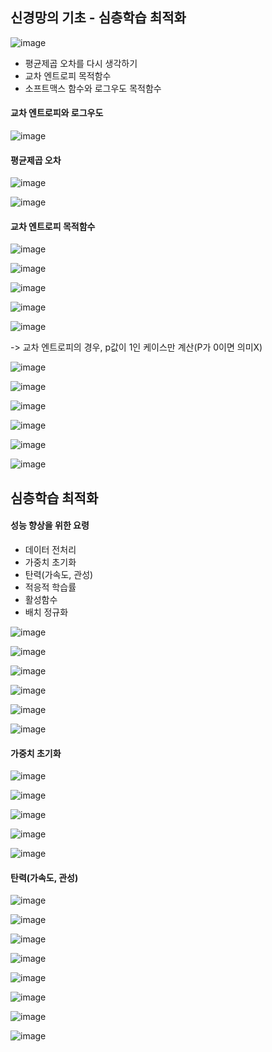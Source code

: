## 신경망의 기초 - 심층학습 최적화

![image](https://user-images.githubusercontent.com/60081212/123718416-08516200-d8ba-11eb-9a67-9f3e7536b0c2.png)

- 평균제곱 오차를 다시 생각하기
- 교차 엔트로피 목적함수
- 소프트맥스 함수와 로그우도 목적함수

#### 교차 엔트로피와 로그우도

![image](https://user-images.githubusercontent.com/60081212/123718666-beb54700-d8ba-11eb-9d1b-9751194614d0.png)



#### 평균제곱 오차

![image](https://user-images.githubusercontent.com/60081212/123719123-b7426d80-d8bb-11eb-81ce-fe37bfe1e7be.png)

![image](https://user-images.githubusercontent.com/60081212/123719392-62532700-d8bc-11eb-839d-c02b4b587855.png)



#### 교차 엔트로피 목적함수

![image](https://user-images.githubusercontent.com/60081212/123719471-962e4c80-d8bc-11eb-8c3f-6bb23c71d05f.png)

![image](https://user-images.githubusercontent.com/60081212/123719984-e4901b00-d8bd-11eb-9315-bdb9aab5bdcb.png)

![image](https://user-images.githubusercontent.com/60081212/123720101-389aff80-d8be-11eb-9ccf-9fd3d8895318.png)

![image](https://user-images.githubusercontent.com/60081212/123720209-8283e580-d8be-11eb-9325-028321eda4c0.png)

![image](https://user-images.githubusercontent.com/60081212/123720604-6d5b8680-d8bf-11eb-8b02-fbf23a987200.png)

-> 교차 엔트로피의 경우, p값이 1인 케이스만 계산(P가 0이면 의미X)

![image](https://user-images.githubusercontent.com/60081212/123720923-2752f280-d8c0-11eb-852c-f690122b0319.png)

![image](https://user-images.githubusercontent.com/60081212/123721334-08a12b80-d8c1-11eb-8db1-4136822a7029.png)

![image](https://user-images.githubusercontent.com/60081212/123721531-86fdcd80-d8c1-11eb-937f-a6c4b86ca1aa.png)

![image](https://user-images.githubusercontent.com/60081212/123721736-e825a100-d8c1-11eb-8330-ee4f916b800d.png)

![image](https://user-images.githubusercontent.com/60081212/123721917-3fc40c80-d8c2-11eb-8294-ecc13baf6bc4.png)

![image](https://user-images.githubusercontent.com/60081212/123721969-5c604480-d8c2-11eb-9b40-163d345cbfc5.png)



## 심층학습 최적화

#### 성능 향상을 위한 요령

- 데이터 전처리
- 가중치 초기화
- 탄력(가속도, 관성)
- 적응적 학습률
- 활성함수
- 배치 정규화

![image](https://user-images.githubusercontent.com/60081212/123722240-ec05f300-d8c2-11eb-898a-fcb2206b90f7.png)

![image](https://user-images.githubusercontent.com/60081212/123722278-050ea400-d8c3-11eb-82b2-e2b7dd878aa3.png)

![image](https://user-images.githubusercontent.com/60081212/123722577-954ce900-d8c3-11eb-9f01-db2438c587e4.png)

![image](https://user-images.githubusercontent.com/60081212/123722873-27ed8800-d8c4-11eb-9d59-9c31a07884e5.png)

![image](https://user-images.githubusercontent.com/60081212/123722999-6d11ba00-d8c4-11eb-92e6-c4976379ab10.png)

![image](https://user-images.githubusercontent.com/60081212/123723024-8286e400-d8c4-11eb-980f-ee64ef022768.png)

#### 가중치 초기화

![image](https://user-images.githubusercontent.com/60081212/123723229-ef01e300-d8c4-11eb-8565-747f2e406e8c.png)

![image](https://user-images.githubusercontent.com/60081212/123723474-6fc0df00-d8c5-11eb-8d94-8b9ca838fd65.png)

![image](https://user-images.githubusercontent.com/60081212/123723585-a39c0480-d8c5-11eb-82e3-bbd7eb7f7fa4.png)

![image](https://user-images.githubusercontent.com/60081212/123723755-08eff580-d8c6-11eb-9cc1-c1ce25e13bad.png)

![image](https://user-images.githubusercontent.com/60081212/123723943-6dab5000-d8c6-11eb-921f-8bf140ef512a.png)



#### 탄력(가속도, 관성)

![image](https://user-images.githubusercontent.com/60081212/123723967-7bf96c00-d8c6-11eb-9ff8-c758a7bd4149.png)

![image](https://user-images.githubusercontent.com/60081212/123724283-06da6680-d8c7-11eb-96f3-bab064044ffc.png)

![image](https://user-images.githubusercontent.com/60081212/123724553-80725480-d8c7-11eb-9cbd-646d30c060a9.png)

![image](https://user-images.githubusercontent.com/60081212/123724593-8ff19d80-d8c7-11eb-919f-3031d2826dfd.png)

![image](https://user-images.githubusercontent.com/60081212/123724887-1312f380-d8c8-11eb-87de-d3d843eacbfe.png)

![image](https://user-images.githubusercontent.com/60081212/123725156-8f0d3b80-d8c8-11eb-9acf-a1f01f1301c8.png)

![image](https://user-images.githubusercontent.com/60081212/123725207-ac420a00-d8c8-11eb-9aed-2e25fbf88364.png)

![image](https://user-images.githubusercontent.com/60081212/123725361-f4f9c300-d8c8-11eb-83e9-74e0dac6d2ca.png)

